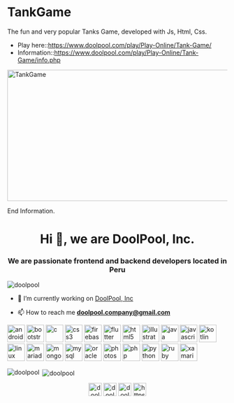 # TankGame
The fun and very popular Tanks Game, developed with Js, Html, Css.
- Play here::https://www.doolpool.com/play/Play-Online/Tank-Game/
- Information::https://www.doolpool.com/play/Play-Online/Tank-Game/info.php
<img src="https://www.doolpool.com/play/Play-Online/Tank-Game/src=img/Tank-Game.png" alt="TankGame" width="600" height="300"/>
<p>End Information.</p>
<h1 align="center">Hi 👋, we are DoolPool, Inc.</h1>
<h3 align="center">We are passionate frontend and backend developers located in Peru</h3>

<p align="left"> <img src="https://komarev.com/ghpvc/?username=doolpool" alt="doolpool" /> </p>

- 🔭 I’m currently working on [DoolPool, Inc](https://doolpool.com1)

- 📫 How to reach me **doolpool.company@gmail.com**

<p align="left"><img src="https://devicons.github.io/devicon/devicon.git/icons/android/android-original-wordmark.svg" alt="android" width="40" height="40"/> <img src="https://devicons.github.io/devicon/devicon.git/icons/bootstrap/bootstrap-plain.svg" alt="bootstrap" width="40" height="40"/> <img src="https://devicons.github.io/devicon/devicon.git/icons/c/c-original.svg" alt="c" width="40" height="40"/> <img src="https://devicons.github.io/devicon/devicon.git/icons/css3/css3-original-wordmark.svg" alt="css3" width="40" height="40"/> <img src="https://www.vectorlogo.zone/logos/firebase/firebase-icon.svg" alt="firebase" width="40" height="40"/> <img src="https://www.vectorlogo.zone/logos/flutterio/flutterio-icon.svg" alt="flutter" width="40" height="40"/> <img src="https://devicons.github.io/devicon/devicon.git/icons/html5/html5-original-wordmark.svg" alt="html5" width="40" height="40"/> <img src="https://www.vectorlogo.zone/logos/adobe_illustrator/adobe_illustrator-icon.svg" alt="illustrator" width="40" height="40"/> <img src="https://devicons.github.io/devicon/devicon.git/icons/java/java-original-wordmark.svg" alt="java" width="40" height="40"/> <img src="https://devicons.github.io/devicon/devicon.git/icons/javascript/javascript-original.svg" alt="javascript" width="40" height="40"/> <img src="https://www.vectorlogo.zone/logos/kotlinlang/kotlinlang-icon.svg" alt="kotlin" width="40" height="40"/> <img src="https://devicons.github.io/devicon/devicon.git/icons/linux/linux-original.svg" alt="linux" width="40" height="40"/> <img src="https://www.vectorlogo.zone/logos/mariadb/mariadb-icon.svg" alt="mariadb" width="40" height="40"/> <img src="https://devicons.github.io/devicon/devicon.git/icons/mongodb/mongodb-original-wordmark.svg" alt="mongodb" width="40" height="40"/> <img src="https://devicons.github.io/devicon/devicon.git/icons/mysql/mysql-original-wordmark.svg" alt="mysql" width="40" height="40"/> <img src="https://devicons.github.io/devicon/devicon.git/icons/oracle/oracle-original.svg" alt="oracle" width="40" height="40"/> <img src="https://devicons.github.io/devicon/devicon.git/icons/photoshop/photoshop-plain.svg" alt="photoshop" width="40" height="40"/> <img src="https://devicons.github.io/devicon/devicon.git/icons/php/php-original.svg" alt="php" width="40" height="40"/> <img src="https://devicons.github.io/devicon/devicon.git/icons/python/python-original.svg" alt="python" width="40" height="40"/> <img src="https://devicons.github.io/devicon/devicon.git/icons/ruby/ruby-original-wordmark.svg" alt="ruby" width="40" height="40"/> <img src="https://raw.githubusercontent.com/detain/svg-logos/780f25886640cef088af994181646db2f6b1a3f8/svg/xamarin.svg" alt="xamarin" width="40" height="40"/></p><p><img align="left" src="https://github-readme-stats.vercel.app/api/top-langs/?username=doolpool&layout=compact&hide=html" alt="doolpool" /></p>

<p>&nbsp;<img align="center" src="https://github-readme-stats.vercel.app/api?username=doolpool&show_icons=true" alt="doolpool" /></p>

<p align="center">
<a href="https://twitter.com/dool_pool" target="blank"><img align="center" src="https://cdn.jsdelivr.net/npm/simple-icons@3.0.1/icons/twitter.svg" alt="dool_pool" height="30" width="30" /></a>
<a href="https://fb.com/doolpool.company" target="blank"><img align="center" src="https://cdn.jsdelivr.net/npm/simple-icons@3.0.1/icons/facebook.svg" alt="doolpool.company" height="30" width="30" /></a>
<a href="https://instagram.com/doolpool.company" target="blank"><img align="center" src="https://cdn.jsdelivr.net/npm/simple-icons@3.0.1/icons/instagram.svg" alt="doolpool.company" height="30" width="30" /></a>
<a href="https://www.youtube.com/c/https://www.youtube.com/channel/uc1jwir5d3pgcdaxb2brdh3w" target="blank"><img align="center" src="https://cdn.jsdelivr.net/npm/simple-icons@3.0.1/icons/youtube.svg" alt="https://www.youtube.com/channel/uc1jwir5d3pgcdaxb2brdh3w" height="30" width="30" /></a>
</p>
